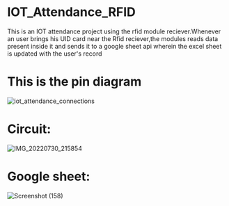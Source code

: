 # IOT_Attendance_RFID
This is an IOT attendance project using the rfid module reciever.Whenever an user brings his UID card near the Rfid reciever,the modules reads data present inside it and sends it to a google sheet api wherein the excel sheet is updated with the user's record


# This is the pin diagram


![iot_attendance_connections](https://user-images.githubusercontent.com/59681238/181935376-2c142044-e982-4aae-8b75-78112a94f833.png)


# Circuit:

![IMG_20220730_215854](https://user-images.githubusercontent.com/59681238/181935522-987b14e9-8666-4857-805a-c398c67a32e4.jpg)

# Google sheet:

![Screenshot (158)](https://user-images.githubusercontent.com/59681238/181935562-0433fc63-beec-4a1a-9e28-458905976f32.png)

